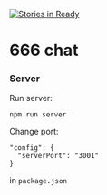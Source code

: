[![Stories in Ready](https://badge.waffle.io/shri-2015-org/666.png?label=1-Ready&title=Ready)](https://waffle.io/shri-2015-org/666)

# 666 chat

### Server
Run server:
```
npm run server
```
Change port:
```
"config": {
  "serverPort": "3001"
}
```
in ```package.json```
